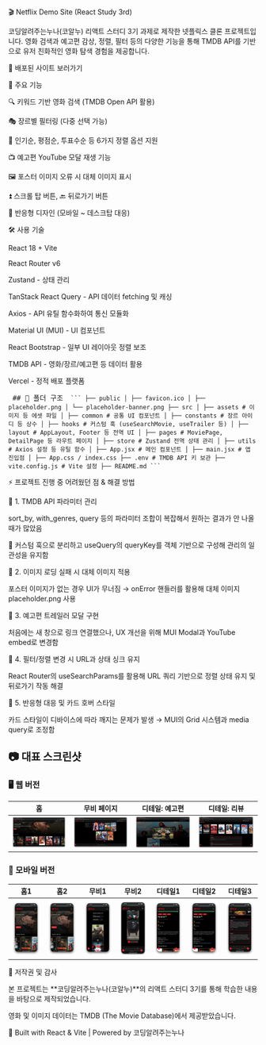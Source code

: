 🎬 Netflix Demo Site (React Study 3rd)

코딩알려주는누나(코알누) 리액트 스터디 3기 과제로 제작한 넷플릭스 클론 프로젝트입니다.
영화 검색과 예고편 감상, 정렬, 필터 등의 다양한 기능을 통해 TMDB API를 기반으로 유저 친화적인 영화 탐색 경험을 제공합니다.

🔗 배포된 사이트 보러가기

📌 주요 기능

🔍 키워드 기반 영화 검색 (TMDB Open API 활용)

🎭 장르별 필터링 (다중 선택 가능)

🔽 인기순, 평점순, 투표수순 등 6가지 정렬 옵션 지원

📺 예고편 YouTube 모달 재생 기능

🖼️ 포스터 이미지 오류 시 대체 이미지 표시

⏫ 스크롤 탑 버튼, 🔙 뒤로가기 버튼

📱 반응형 디자인 (모바일 ~ 데스크탑 대응)

🛠️ 사용 기술

React 18 + Vite

React Router v6

Zustand - 상태 관리

TanStack React Query - API 데이터 fetching 및 캐싱

Axios - API 유틸 함수화하여 통신 모듈화

Material UI (MUI) - UI 컴포넌트

React Bootstrap - 일부 UI 레이아웃 정렬 보조

TMDB API - 영화/장르/예고편 등 데이터 활용

Vercel - 정적 배포 플랫폼

<pre> ## 📂 폴더 구조 <code> ``` ├── public │ ├── favicon.ico │ ├── placeholder.png │ └── placeholder-banner.png ├── src │ ├── assets # 이미지 등 에셋 파일 │ ├── common # 공통 UI 컴포넌트 │ ├── constants # 장르 아이디 등 상수 │ ├── hooks # 커스텀 훅 (useSearchMovie, useTrailer 등) │ ├── layout # AppLayout, Footer 등 전역 UI │ ├── pages # MoviePage, DetailPage 등 라우트 페이지 │ ├── store # Zustand 전역 상태 관리 │ ├── utils # Axios 설정 등 유틸 함수 │ ├── App.jsx # 메인 컴포넌트 │ ├── main.jsx # 앱 진입점 │ ├── App.css / index.css ├── .env # TMDB API 키 보관 ├── vite.config.js # Vite 설정 ├── README.md ``` </code> </pre>

⚡ 프로젝트 진행 중 어려웠던 점 & 해결 방법

🔸 1. TMDB API 파라미터 관리

sort_by, with_genres, query 등의 파라미터 조합이 복잡해서 원하는 결과가 안 나올 때가 많았음

🔧 커스텀 훅으로 분리하고 useQuery의 queryKey를 객체 기반으로 구성해 관리의 일관성을 유지함

🔸 2. 이미지 로딩 실패 시 대체 이미지 적용

포스터 이미지가 없는 경우 UI가 무너짐 → onError 핸들러를 활용해 대체 이미지 placeholder.png 사용

🔸 3. 예고편 트레일러 모달 구현

처음에는 새 창으로 링크 연결했으나, UX 개선을 위해 MUI Modal과 YouTube embed로 변경함

🔸 4. 필터/정렬 변경 시 URL과 상태 싱크 유지

React Router의 useSearchParams를 활용해 URL 쿼리 기반으로 정렬 상태 유지 및 뒤로가기 작동 해결

🔸 5. 반응형 대응 및 카드 호버 스타일

카드 스타일이 디바이스에 따라 깨지는 문제가 발생 → MUI의 Grid 시스템과 media query로 조정함

## 📷 대표 스크린샷

### 🖥️ 웹 버전

| 홈                           | 무비 페이지                                        | 디테일: 예고편                             | 디테일: 리뷰                             |
| ---------------------------- | -------------------------------------------------- | ------------------------------------------ | ---------------------------------------- |
| ![홈](./public/web-home.png) | ![무비](./public/web-movie-search-sort-filter.png) | ![예고편](./public/web-detail-trailar.png) | ![리뷰](./public/web-detail-reviews.png) |

### 📱 모바일 버전

| 홈1                             | 홈2                             | 무비1                            | 무비2                            | 디테일1                           | 디테일2                           | 디테일3                           |
| ------------------------------- | ------------------------------- | -------------------------------- | -------------------------------- | --------------------------------- | --------------------------------- | --------------------------------- |
| ![](./public/mobile-home_1.png) | ![](./public/mobile-home_1.png) | ![](./public/mobile-movie_1.png) | ![](./public/mobile-movie_2.png) | ![](./public/mobile-detail_2.png) | ![](./public/mobile-detail_2.png) | ![](./public/mobile-detail_3.png) |

📜 저작권 및 감사

본 프로젝트는 **코딩알려주는누나(코알누)**의 리액트 스터디 3기를 통해 학습한 내용을 바탕으로 제작되었습니다.

영화 및 이미지 데이터는 TMDB (The Movie Database)에서 제공받았습니다.

💖 Built with React & Vite | Powered by 코딩알려주는누나
